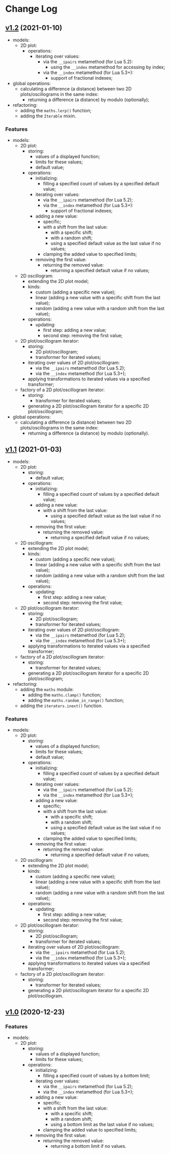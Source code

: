 # Change Log

## [v1.2](https://github.com/thewizardplusplus/luaplot/tree/v1.2) (2021-01-10)

- models:
  - 2D plot:
    - operations:
      - iterating over values:
        - via the `__ipairs` metamethod (for Lua 5.2):
          - using the `__index` metamethod for accessing by index;
        - via the `__index` metamethod (for Lua 5.3+):
          - support of fractional indexes;
- global operations:
  - calculating a difference (a distance) between two 2D plots/oscillograms in the same index:
    - returning a difference (a distance) by modulo (optionally);
- refactoring:
  - adding the `maths.lerp()` function;
  - adding the `Iterable` mixin.

### Features

- models:
  - 2D plot:
    - storing:
      - values of a displayed function;
      - limits for these values;
      - default value;
    - operations:
      - initializing:
        - filling a specified count of values by a specified default value;
      - iterating over values:
        - via the `__ipairs` metamethod (for Lua 5.2);
        - via the `__index` metamethod (for Lua 5.3+):
          - support of fractional indexes;
      - adding a new value:
        - specific;
        - with a shift from the last value:
          - with a specific shift;
          - with a random shift;
          - using a specified default value as the last value if no values;
        - clamping the added value to specified limits;
      - removing the first value:
        - returning the removed value:
          - returning a specified default value if no values;
  - 2D oscillogram:
    - extending the 2D plot model;
    - kinds:
      - custom (adding a specific new value);
      - linear (adding a new value with a specific shift from the last value);
      - random (adding a new value with a random shift from the last value);
    - operations:
      - updating:
        - first step: adding a new value;
        - second step: removing the first value;
  - 2D plot/oscillogram iterator:
    - storing:
      - 2D plot/oscillogram;
      - transformer for iterated values;
    - iterating over values of 2D plot/oscillogram:
      - via the `__ipairs` metamethod (for Lua 5.2);
      - via the `__index` metamethod (for Lua 5.3+);
    - applying transformations to iterated values via a specified transformer;
  - factory of a 2D plot/oscillogram iterator:
    - storing:
      - transformer for iterated values;
    - generating a 2D plot/oscillogram iterator for a specific 2D plot/oscillogram;
- global operations:
  - calculating a difference (a distance) between two 2D plots/oscillograms in the same index:
    - returning a difference (a distance) by modulo (optionally).

## [v1.1](https://github.com/thewizardplusplus/luaplot/tree/v1.1) (2021-01-03)

- models:
  - 2D plot:
    - storing:
      - default value;
    - operations:
      - initializing:
        - filling a specified count of values by a specified default value;
      - adding a new value:
        - with a shift from the last value:
          - using a specified default value as the last value if no values;
      - removing the first value:
        - returning the removed value:
          - returning a specified default value if no values;
  - 2D oscillogram:
    - extending the 2D plot model;
    - kinds:
      - custom (adding a specific new value);
      - linear (adding a new value with a specific shift from the last value);
      - random (adding a new value with a random shift from the last value);
    - operations:
      - updating:
        - first step: adding a new value;
        - second step: removing the first value;
  - 2D plot/oscillogram iterator:
    - storing:
      - 2D plot/oscillogram;
      - transformer for iterated values;
    - iterating over values of 2D plot/oscillogram:
      - via the `__ipairs` metamethod (for Lua 5.2);
      - via the `__index` metamethod (for Lua 5.3+);
    - applying transformations to iterated values via a specified transformer;
  - factory of a 2D plot/oscillogram iterator:
    - storing:
      - transformer for iterated values;
    - generating a 2D plot/oscillogram iterator for a specific 2D plot/oscillogram;
- refactoring:
  - adding the `maths` module:
    - adding the `maths.clamp()` function;
    - adding the `maths.random_in_range()` function;
  - adding the `iterators.inext()` function.

### Features

- models:
  - 2D plot:
    - storing:
      - values of a displayed function;
      - limits for these values;
      - default value;
    - operations:
      - initializing:
        - filling a specified count of values by a specified default value;
      - iterating over values:
        - via the `__ipairs` metamethod (for Lua 5.2);
        - via the `__index` metamethod (for Lua 5.3+);
      - adding a new value:
        - specific;
        - with a shift from the last value:
          - with a specific shift;
          - with a random shift;
          - using a specified default value as the last value if no values;
        - clamping the added value to specified limits;
      - removing the first value:
        - returning the removed value:
          - returning a specified default value if no values;
  - 2D oscillogram:
    - extending the 2D plot model;
    - kinds:
      - custom (adding a specific new value);
      - linear (adding a new value with a specific shift from the last value);
      - random (adding a new value with a random shift from the last value);
    - operations:
      - updating:
        - first step: adding a new value;
        - second step: removing the first value;
  - 2D plot/oscillogram iterator:
    - storing:
      - 2D plot/oscillogram;
      - transformer for iterated values;
    - iterating over values of 2D plot/oscillogram:
      - via the `__ipairs` metamethod (for Lua 5.2);
      - via the `__index` metamethod (for Lua 5.3+);
    - applying transformations to iterated values via a specified transformer;
  - factory of a 2D plot/oscillogram iterator:
    - storing:
      - transformer for iterated values;
    - generating a 2D plot/oscillogram iterator for a specific 2D plot/oscillogram.

## [v1.0](https://github.com/thewizardplusplus/luaplot/tree/v1.0) (2020-12-23)

### Features

- models:
  - 2D plot:
    - storing:
      - values of a displayed function;
      - limits for these values;
    - operations:
      - initializing:
        - filling a specified count of values by a bottom limit;
      - iterating over values:
        - via the `__ipairs` metamethod (for Lua 5.2);
        - via the `__index` metamethod (for Lua 5.3+);
      - adding a new value:
        - specific;
        - with a shift from the last value:
          - with a specific shift;
          - with a random shift;
          - using a bottom limit as the last value if no values;
        - clamping the added value to specified limits;
      - removing the first value:
        - returning the removed value:
          - returning a bottom limit if no values.
